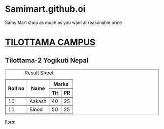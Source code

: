 # Samimart.github.oi
Samy Mart shop as much as you want at reasonable price
<!DOCTYPE html>
<html lang="en">
<head>
    <meta charset="UTF-8">
    <meta http-equiv="X-UA-Compatible" content="IE=edge">
    <meta name="viewport" content="width=device-width, initial-scale=1.0">
    <title>Document</title>
</head>
<body>
   <u><h1>TILOTTAMA CAMPUS</h1></u>
    <h2>Tilottama-2 Yogikuti Nepal</h2>
    <table border="1" cellpadding="20" cellspacing="6" align="center">
        <caption>Result Sheet</caption>
        <tr>
            <th rowspan="2">Roll no</th>
            <th rowspan="2">Name</th>
            <th colspan="2">Marks</th>
        </tr>
        <tr>
            <th>TH</th>
            <th>PR</th>
        </tr>
        <tr>
            <td>10</td><td>Aakash</td><td>40</td><td>25</td>
        </tr>
        <tr>
            <td>11</td><td>Binod</td><td>50</td><td>25</td>
        </tr>
    </table>
    <a href="connect.html">Form</a>
</body>
</html>

